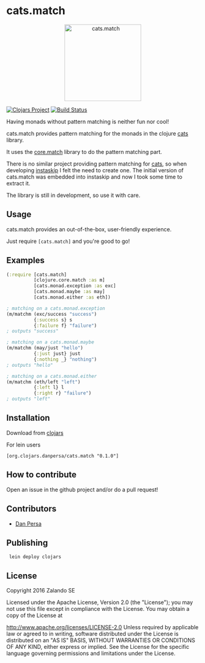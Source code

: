 # cats.match

<p align="center"><img width="200" alt="cats.match" src="https://rawgithub.com/zalando/cats.match/master/cats.match.jpg"></p>

[![Clojars Project](https://img.shields.io/clojars/v/org.clojars.danpersa/cats.match.svg)](https://clojars.org/org.clojars.danpersa/cats.match)
[![Build Status](https://travis-ci.org/zalando/cats.match.svg?branch=master)](https://travis-ci.org/zalando/cats.match)

Having monads without pattern matching is neither fun nor cool!

cats.match provides pattern matching for the monads in the clojure [cats](http://funcool.github.io/cats/latest/) library.

It uses the [core.match](https://github.com/clojure/core.match) library to do the pattern matching part.

There is no similar project providing pattern matching for [cats](http://funcool.github.io/cats/latest/), so when developing [instaskip](https://github.com/zalando-incubator/instaskip) I felt the need to create one.
The initial version of cats.match was embedded into instaskip and now I took some time to extract it.

The library is still in development, so use it with care.

## Usage
cats.match provides an out-of-the-box, user-friendly experience.

Just require `[cats.match]` and you're good to go!

## Examples
```clojure
(:require [cats.match]
          [clojure.core.match :as m]
          [cats.monad.exception :as exc]
          [cats.monad.maybe :as may]
          [cats.monad.either :as eth])

; matching on a cats.monad.exception
(m/matchm (exc/success "success")
          {:success s} s
          {:failure f} "failure")
; outputs "success"

; matching on a cats.monad.maybe
(m/matchm (may/just "hello")
          {:just just} just
          {:nothing _} "nothing")
; outputs "hello"

; matching on a cats.monad.either
(m/matchm (eth/left "left")
          {:left l} l
          {:right r} "failure")
; outputs "left"
```

## Installation

Download from [clojars](https://clojars.org/org.clojars.danpersa/cats.match)

For lein users

    [org.clojars.danpersa/cats.match "0.1.0"]

## How to contribute

Open an issue in the github project and/or do a pull request!

## Contributors

- [Dan Persa](https://twitter.com/danpersa)

## Publishing

     lein deploy clojars
     
## License

Copyright 2016 Zalando SE

Licensed under the Apache License, Version 2.0 (the "License"); you may not use this file except in compliance with the License. You may obtain a copy of the License at

http://www.apache.org/licenses/LICENSE-2.0
Unless required by applicable law or agreed to in writing, software distributed under the License is distributed on an "AS IS" BASIS, WITHOUT WARRANTIES OR CONDITIONS OF ANY KIND, either express or implied. See the License for the specific language governing permissions and limitations under the License.
